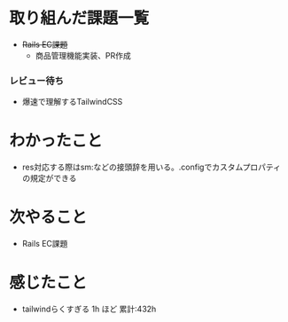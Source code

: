 # 取り組んだ課題一覧
- ~~Rails EC課題~~
    - 商品管理機能実装、PR作成
### レビュー待ち
- 爆速で理解するTailwindCSS
# わかったこと
- res対応する際はsm:などの接頭辞を用いる。.configでカスタムプロパティの規定ができる
# 次やること
- Rails EC課題
# 感じたこと
- tailwindらくすぎる
1h ほど
累計:432h




